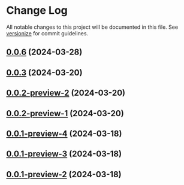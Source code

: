 # Change Log

All notable changes to this project will be documented in this file. See [versionize](https://github.com/versionize/versionize) for commit guidelines.


<a name="0.0.6"></a>
## [0.0.6](https://www.github.com/aheintz/hzcache/releases/tag/v0.0.6) (2024-03-28)

<a name="0.0.3"></a>
## [0.0.3](https://www.github.com/aheintz/hzcache/releases/tag/v0.0.3) (2024-03-20)

<a name="0.0.2-preview-2"></a>
## [0.0.2-preview-2](https://www.github.com/aheintz/hzcache/releases/tag/v0.0.2-preview-2) (2024-03-20)

<a name="0.0.2-preview-1"></a>
## [0.0.2-preview-1](https://www.github.com/aheintz/hzcache/releases/tag/v0.0.2-preview-1) (2024-03-20)

<a name="0.0.1-preview-4"></a>
## [0.0.1-preview-4](https://www.github.com/aheintz/hzcache/releases/tag/v0.0.1-preview-4) (2024-03-18)

<a name="0.0.1-preview-3"></a>
## [0.0.1-preview-3](https://www.github.com/aheintz/hzcache/releases/tag/v0.0.1-preview-3) (2024-03-18)

<a name="0.0.1-preview-2"></a>
## [0.0.1-preview-2](https://www.github.com/aheintz/hzcache/releases/tag/v0.0.1-preview-2) (2024-03-18)

